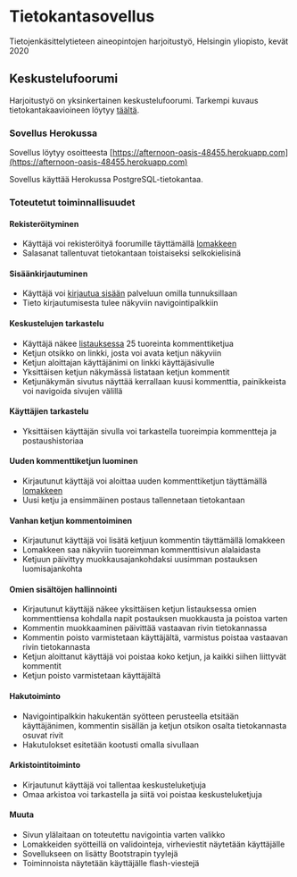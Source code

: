 # Tietokantasovellus
Tietojenkäsittelytieteen aineopintojen harjoitustyö, Helsingin yliopisto, kevät 2020

## Keskustelufoorumi
Harjoitustyö on yksinkertainen keskustelufoorumi.
Tarkempi kuvaus tietokantakaavioineen löytyy [täältä](https://github.com/riiraty/tietokantasovellus/blob/master/documentation/documentation.md).

### Sovellus Herokussa
Sovellus löytyy osoitteesta [https://afternoon-oasis-48455.herokuapp.com](https://afternoon-oasis-48455.herokuapp.com)

Sovellus käyttää Herokussa PostgreSQL-tietokantaa.

### Toteutetut toiminnallisuudet

#### Rekisteröityminen

* Käyttäjä voi rekisteröityä foorumille täyttämällä [lomakkeen](https://afternoon-oasis-48455.herokuapp.com/auth/signup/)
* Salasanat tallentuvat tietokantaan toistaiseksi selkokielisinä

#### Sisäänkirjautuminen

* Käyttäjä voi [kirjautua sisään](https://afternoon-oasis-48455.herokuapp.com/auth/login/) palveluun omilla tunnuksillaan
* Tieto kirjautumisesta tulee näkyviin navigointipalkkiin

#### Keskustelujen tarkastelu

* Käyttäjä näkee [listauksessa](https://afternoon-oasis-48455.herokuapp.com/posts/) 25 tuoreinta kommenttiketjua 
* Ketjun otsikko on linkki, josta voi avata ketjun näkyviin
* Ketjun aloittajan käyttäjänimi on linkki käyttäjäsivulle
* Yksittäisen ketjun näkymässä listataan ketjun kommentit
* Ketjunäkymän sivutus näyttää kerrallaan kuusi kommenttia, painikkeista voi navigoida sivujen välillä

#### Käyttäjien tarkastelu

* Yksittäisen käyttäjän sivulla voi tarkastella tuoreimpia kommentteja ja postaushistoriaa

#### Uuden kommenttiketjun luominen

* Kirjautunut käyttäjä voi aloittaa uuden kommenttiketjun täyttämällä [lomakkeen](https://afternoon-oasis-48455.herokuapp.com/posts/threads/new/)
* Uusi ketju ja ensimmäinen postaus tallennetaan tietokantaan

#### Vanhan ketjun kommentoiminen

* Kirjautunut käyttäjä voi lisätä ketjuun kommentin täyttämällä lomakkeen
* Lomakkeen saa näkyviin tuoreimman kommenttisivun alalaidasta
* Ketjuun päivittyy muokkausajankohdaksi uusimman postauksen luomisajankohta

#### Omien sisältöjen hallinnointi

* Kirjautunut käyttäjä näkee yksittäisen ketjun listauksessa omien kommenttiensa kohdalla napit postauksen muokkausta ja poistoa varten
* Kommentin muokkaaminen päivittää vastaavan rivin tietokannassa
* Kommentin poisto varmistetaan käyttäjältä, varmistus poistaa vastaavan rivin tietokannasta
* Ketjun aloittanut käyttäjä voi poistaa koko ketjun, ja kaikki siihen liittyvät kommentit
* Ketjun poisto varmistetaan käyttäjältä

#### Hakutoiminto

* Navigointipalkkin hakukentän syötteen perusteella etsitään käyttäjänimen, kommentin sisällän ja ketjun otsikon osalta tietokannasta osuvat rivit
* Hakutulokset esitetään kootusti omalla sivullaan

#### Arkistointitoiminto

* Kirjautunut käyttäjä voi tallentaa keskusteluketjuja
* Omaa arkistoa voi tarkastella ja siitä voi poistaa keskusteluketjuja

#### Muuta

* Sivun ylälaitaan on toteutettu navigointia varten valikko
* Lomakkeiden syötteillä on validointeja, virheviestit näytetään käyttäjälle
* Sovellukseen on lisätty Bootstrapin tyylejä
* Toiminnoista näytetään käyttäjälle flash-viestejä
